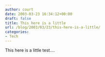 ```yaml
---
author: court
date: 2003-03-23 16:34:12+00:00
draft: false
title: This here is a little
url: /blog/2003/03/23/this-here-is-a-little/
categories:
- Tech
---
```


This here is a little test....
